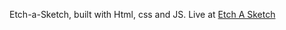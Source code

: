 Etch-a-Sketch, built with Html, css and JS.
Live at <a href="https://otomdee.github.io/0din_Project-EAS/">Etch A Sketch</a>